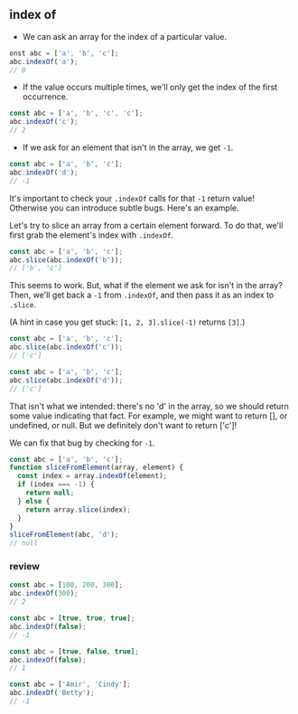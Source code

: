 ## index of

- We can ask an array for the index of a particular value.

```js
onst abc = ['a', 'b', 'c'];
abc.indexOf('a');
// 0
```

- If the value occurs multiple times, we'll only get the index of the first occurrence.

```js
const abc = ['a', 'b', 'c', 'c'];
abc.indexOf('c');
// 2
```

- If we ask for an element that isn't in the array, we get `-1`.

```js
const abc = ['a', 'b', 'c'];
abc.indexOf('d');
// -1
```

 It's important to check your `.indexOf` calls for that `-1` return value! Otherwise you can introduce subtle bugs. Here's an example.

 Let's try to slice an array from a certain element forward. To do that, we'll first grab the element's index with `.indexOf`. 

 ```js
const abc = ['a', 'b', 'c'];
abc.slice(abc.indexOf('b'));
// ['b', 'c']
```

This seems to work. But, what if the element we ask for isn't in the array? Then, we'll get back a `-1` from `.indexOf`, and then pass it as an index to `.slice`.

(A hint in case you get stuck: `[1, 2, 3].slice(-1)` returns `[3]`.)

```js
const abc = ['a', 'b', 'c'];
abc.slice(abc.indexOf('c'));
// ['c']
```

```js
const abc = ['a', 'b', 'c'];
abc.slice(abc.indexOf('d'));
// ['c']
```

That isn't what we intended: there's no 'd' in the array, so we should return some value indicating that fact. For example, we might want to return [], or undefined, or null. But we definitely don't want to return ['c']!

We can fix that bug by checking for `-1`.

```js
const abc = ['a', 'b', 'c'];
function sliceFromElement(array, element) {
  const index = array.indexOf(element);
  if (index === -1) {
    return null;
  } else {
    return array.slice(index);
  }
}
sliceFromElement(abc, 'd');
// null
```

### review

```js
const abc = [100, 200, 300];
abc.indexOf(300);
// 2
```

```js
const abc = [true, true, true];
abc.indexOf(false);
// -1
```

```js
const abc = [true, false, true];
abc.indexOf(false);
// 1
```

```js
const abc = ['Amir', 'Cindy'];
abc.indexOf('Betty');
// -1
```
